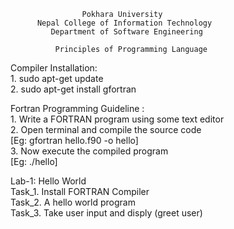                     Pokhara University
          Nepal College of Information Technology
             Department of Software Engineering

              Principles of Programming Language



Compiler Installation:  
	1. sudo apt-get update  
	2. sudo apt-get install gfortran  

Fortran Programming Guideline :  
	1. Write a FORTRAN program using some text editor  
	2. Open terminal and compile the source code  
		[Eg: gfortran hello.f90 -o hello]    
	3. Now execute the compiled program  
		[Eg: ./hello]    

Lab-1: Hello World  
	Task_1. Install FORTRAN Compiler  
	Task_2. A hello world program   
	Task_3. Take user input and disply (greet user)  

